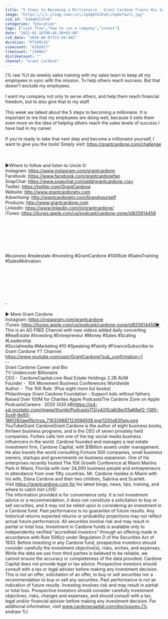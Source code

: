 ```yaml
---
title: "5 Steps to Becoming a Millionaire - Grant Cardone Trains His Sales Team LIVE"
image: "https:\/\/i.ytimg.com\/vi\/Iq4qASI1Fok\/hqdefault.jpg"
vid_id: "Iq4qASI1Fok"
categories: "Education"
tags: ["cash flow","how to run a company","invest"]
date: "2022-02-16T00:46:38+03:00"
vid_date: "2018-06-07T21:49:49Z"
duration: "PT32M13S"
viewcount: "6102017"
likeCount: "130061"
dislikeCount: ""
channel: "Grant Cardone"
---
```

{% raw %}I do weekly sales training with my sales team to keep all my employees in sync with the mission. To help others reach success. But that doesn't exclude my employees. <br /><br />I want my company not only to serve others, and help them reach financial freedom, but to also give that to my staff.<br /><br />This week we talked about the 5 steps to becoming a millionaire. It is important to me that my employees are doing well, because it sells them even more on the idea of helping others reach the sales levels of success I have had in my career.<br /><br />If you're ready to take that next step and become a millionaire yourself, I want to give you the tools! Simply visit: <a rel="nofollow" target="blank" href="https://grantcardone.com/challenge">https://grantcardone.com/challenge</a><br /><br /><br /><br />►Where to follow and listen to Uncle G:<br />Instagram: <a rel="nofollow" target="blank" href="https://www.instagram.com/grantcardone">https://www.instagram.com/grantcardone</a><br />Facebook: <a rel="nofollow" target="blank" href="https://www.facebook.com/grantcardonefan">https://www.facebook.com/grantcardonefan</a><br />SnapChat:  <a rel="nofollow" target="blank" href="https://www.snapchat.com/add/grantcardone.">https://www.snapchat.com/add/grantcardone.</a><br />Twitter: <a rel="nofollow" target="blank" href="https://twitter.com/GrantCardone">https://twitter.com/GrantCardone</a><br />Website: <a rel="nofollow" target="blank" href="http://www.grantcardonetv.com">http://www.grantcardonetv.com</a><br />Advertising: <a rel="nofollow" target="blank" href="http://grantcardonetv.com/brandyourself">http://grantcardonetv.com/brandyourself</a><br />Products: <a rel="nofollow" target="blank" href="http://www.grantcardone.com">http://www.grantcardone.com</a><br />LinkedIn: <a rel="nofollow" target="blank" href="https://www.linkedin.com/in/grantcardone/">https://www.linkedin.com/in/grantcardone/</a><br />iTunes: <a rel="nofollow" target="blank" href="https://itunes.apple.com/us/podcast/cardone-zone/id825614458">https://itunes.apple.com/us/podcast/cardone-zone/id825614458</a><br /><br /><br /><br /><br /><br /><br /><br />#business #realestate #investing #GrantCardone #10XRule #SalesTraining #SalesMotivation<br /><br /><br /><br /><br /><br /><br /><br />-<br /><br />► More Grant Cardone<br />Instagram: <a rel="nofollow" target="blank" href="https://instagram.com/grantcardone">https://instagram.com/grantcardone</a><br />iTunes: <a rel="nofollow" target="blank" href="https://itunes.apple.com/us/podcast/cardone-zone/id825614458►">https://itunes.apple.com/us/podcast/cardone-zone/id825614458►</a> This is an AD FREE Channel with new videos added daily concerting <br />#RealEstate #Investing #Entrepreneur #Money #Sales #Scaling #Leadership<br />#Socialmedia #Marketing #10 #Speaking #Family #FinanceSubscribe to Grant Cardone YT Channel: <br /><a rel="nofollow" target="blank" href="https://www.youtube.com/user/GrantCardone?sub_confirmation=1">https://www.youtube.com/user/GrantCardone?sub_confirmation=1</a><br />--<br />Grant Cardone Career and Bio<br />TV   Undercover Billionaire<br />CEO -   CardoneCapital.com Real Estate Holdings 2.2B AUM<br />Founder -  10X Movement Business Conferences Worldwide<br />Author -   The 10X Rule. (Plus eight more biz books)<br />Philanthropy Grant Cardone Foundation - Support kids without fathers.<br />   Raised Over 100M for Charites Apple Podcasts‎The Cardone Zone on Apple Podcasts‎Careers · 2020 (420 kB)<a rel="nofollow" target="blank" href="https://is4-ssl.mzstatic.com/image/thumb/Podcasts113/v4/05/a6/8e/05a68ef2-1385-5ce9-8e93-186f282aed1b/mza_716329887123094509.jpg/1200x630wp.png">https://is4-ssl.mzstatic.com/image/thumb/Podcasts113/v4/05/a6/8e/05a68ef2-1385-5ce9-8e93-186f282aed1b/mza_716329887123094509.jpg/1200x630wp.png</a> YouTubeGrant CardoneGrant Cardone is the author of eight business books, thirteen business programs, and is the CEO of seven privately held companies. Forbes calls him one of the top social media business influencers in the world. Cardone founded and manages a real estate investment firm, Cardone Capital, with $1Billion assets under management. He also travels the world consulting Fortune 500 companies, small business owners, startups and governments on business expansion. One of his enterprises recently hosted The 10X Growth Conference at Miami Marlins Park in Miami, Florida with over 34,000 business people and entrepreneurs in attendance from over fifty countries. Mr. Cardone resides in Miami with his wife, Elena Cardone and their two children, Sabrina and Scarlett. Visit <a rel="nofollow" target="blank" href="https://grantcardone.com for">https://grantcardone.com for</a> his latest blogs, news, tips, training, and where to catch him LIVE!<br />The information provided is for convenience only. It is not investment advice or a recommendation, it does not constitute a solicitation to buy or sell securities, and it may not be relied upon in considering an investment in a Cardone fund. Past performance is no guarantee of future results. Any historical returns expected returns or probability projections may not reflect actual future performance. All securities involve risk and may result in partial or total loss. Investment in Cardone funds is available only to independently verified “accredited investors” through an offering made in accordance with Rule 506(c) under Regulation D of the Securities Act of 1933. Before investing in any Cardone fund, prospective investors should consider carefully the investment objective(s), risks, arches, and expenses. While the data we use from third parties is believed to be reliable, we cannot ensure the accuracy or completeness of the data provided. Cardone Capital does not provide legal or tax advice. Prospective investors should consult with a tax or legal adviser before making any investment decision. This is not an offer, solicitation of an offer, to buy or sell securities nor a recommendation to buy or sell any securities. Past performance is not an indication of future results. Investing involves risk and may result in partial or total loss. Prospective investors should consider carefully investment objectives, risks, charges and expenses, and should consult with a tax, legal and/or financial adviser before making any investment decision. For additional information, visit www.cardonecapital.com/disclosures.{% endraw %}
